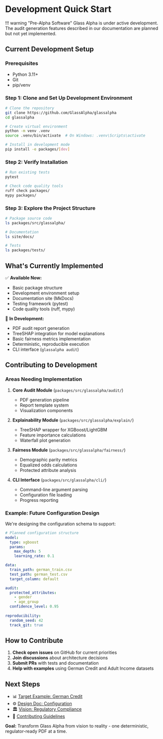 # Development Quick Start

!!! warning "Pre-Alpha Software"
    Glass Alpha is under active development. The audit generation features described in our documentation are planned but not yet implemented.

## Current Development Setup

### Prerequisites
- Python 3.11+
- Git
- pip/venv

### Step 1: Clone and Set Up Development Environment

```bash
# Clone the repository
git clone https://github.com/GlassAlpha/glassalpha
cd glassalpha

# Create virtual environment
python -m venv .venv
source .venv/bin/activate  # On Windows: .venv\Scripts\activate

# Install in development mode
pip install -e packages/[dev]
```

### Step 2: Verify Installation

```bash
# Run existing tests
pytest

# Check code quality tools
ruff check packages/
mypy packages/
```

### Step 3: Explore the Project Structure

```bash
# Package source code
ls packages/src/glassalpha/

# Documentation
ls site/docs/

# Tests
ls packages/tests/
```

## What's Currently Implemented

✅ **Available Now:**
- Basic package structure
- Development environment setup
- Documentation site (MkDocs)
- Testing framework (pytest)
- Code quality tools (ruff, mypy)

🚧 **In Development:**

- PDF audit report generation
- TreeSHAP integration for model explanations
- Basic fairness metrics implementation
- Deterministic, reproducible execution
- CLI interface (`glassalpha audit`)

## Contributing to Development

### Areas Needing Implementation

1. **Core Audit Module** (`packages/src/glassalpha/audit/`)
   - PDF generation pipeline
   - Report template system
   - Visualization components

2. **Explainability Module** (`packages/src/glassalpha/explain/`)
   - TreeSHAP wrapper for XGBoost/LightGBM
   - Feature importance calculations
   - Waterfall plot generation

3. **Fairness Module** (`packages/src/glassalpha/fairness/`)
   - Demographic parity metrics
   - Equalized odds calculations
   - Protected attribute analysis

4. **CLI Interface** (`packages/src/glassalpha/cli/`)
   - Command-line argument parsing
   - Configuration file loading
   - Progress reporting

### Example: Future Configuration Design

We're designing the configuration schema to support:

```yaml
# Planned configuration structure
model:
  type: xgboost
  params:
    max_depth: 5
    learning_rate: 0.1

data:
  train_path: german_train.csv  
  test_path: german_test.csv
  target_column: default

audit:
  protected_attributes:
    - gender
    - age_group
  confidence_level: 0.95
  
reproducibility:
  random_seed: 42
  track_git: true
```

## How to Contribute

1. **Check open issues** on GitHub for current priorities
2. **Join discussions** about architecture decisions
3. **Submit PRs** with tests and documentation
4. **Help with examples** using German Credit and Adult Income datasets

## Next Steps

- 📊 [Target Example: German Credit](../examples/german-credit-audit.md)
- ⚙️ [Design Doc: Configuration](configuration.md)  
- 🏛️ [Vision: Regulatory Compliance](../compliance/overview.md)
- 👥 [Contributing Guidelines](../contributing.md)

**Goal:** Transform Glass Alpha from vision to reality - one deterministic, regulator-ready PDF at a time.
